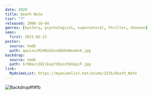 ```yaml
---
date: 2020
title: Death Note
tier: "?"
released: 2006-10-04
genres: [mystery, psychological, supernatural, thriller, shounen]
seen:
  first: 2021-02-21
poster:
  source: tmdb
  path: qwuisvcM1H0iE5ov6DdkkWxuHvK.jpg
backdrop:
  source: tmdb
  path: brO0acsI82ikvp7S0yszhbUupiF.jpg
link:
  MyAnimeList: https://myanimelist.net/anime/1535/Death_Note
---
```


![Backdrop#f#fb](https://www.themoviedb.org/t/p/original/3hLizkVeYxy9taUpOpeoxDNxDQN.jpg "Source: TMDB")
